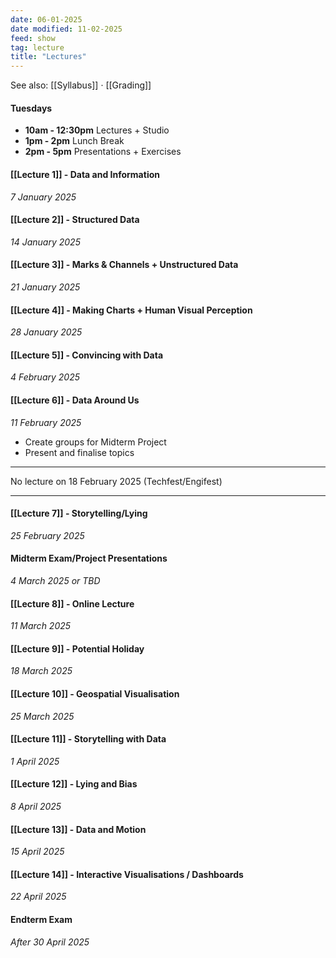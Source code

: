 ```yaml
---
date: 06-01-2025
date modified: 11-02-2025
feed: show
tag: lecture
title: "Lectures"
---
```


See also: [[Syllabus]] · [[Grading]]

#### Tuesdays
- **10am - 12:30pm** Lectures + Studio
- **1pm - 2pm** Lunch Break
- **2pm - 5pm** Presentations + Exercises
#### [[Lecture 1]] - Data and Information
*7 January 2025*

#### [[Lecture 2]] - Structured Data
*14 January 2025*

#### [[Lecture 3]] - Marks & Channels + Unstructured Data
*21 January 2025*

#### [[Lecture 4]] - Making Charts + Human Visual Perception
*28 January 2025*

#### [[Lecture 5]] - Convincing with Data
*4 February 2025*

#### [[Lecture 6]] - Data Around Us
*11 February 2025*
- Create groups for Midterm Project
- Present and finalise topics

---

No lecture on 18 February 2025 (Techfest/Engifest)

---
#### [[Lecture 7]] - Storytelling/Lying
*25 February 2025*

#### Midterm Exam/Project Presentations
*4 March 2025 or TBD*

#### [[Lecture 8]] - Online Lecture
*11 March 2025*

#### [[Lecture 9]] - Potential Holiday
*18 March 2025*

#### [[Lecture 10]] - Geospatial Visualisation
*25 March 2025*

#### [[Lecture 11]] - Storytelling with Data
*1 April 2025*

#### [[Lecture 12]] - Lying and Bias
*8 April 2025*

#### [[Lecture 13]] - Data and Motion
*15 April 2025*

#### [[Lecture 14]] - Interactive Visualisations / Dashboards
*22 April 2025*

#### Endterm Exam
*After 30 April 2025*